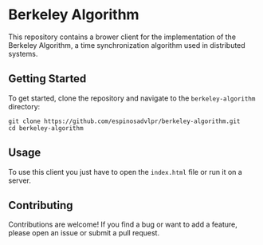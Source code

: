 # Berkeley Algorithm

This repository contains a brower client for the implementation of the Berkeley Algorithm, a time synchronization algorithm used in distributed systems.

## Getting Started

To get started, clone the repository and navigate to the `berkeley-algorithm` directory:

```
git clone https://github.com/espinosadvlpr/berkeley-algorithm.git
cd berkeley-algorithm
```

## Usage

To use this client you just have to open the `index.html` file or run it on a server.

## Contributing

Contributions are welcome! If you find a bug or want to add a feature, please open an issue or submit a pull request.
